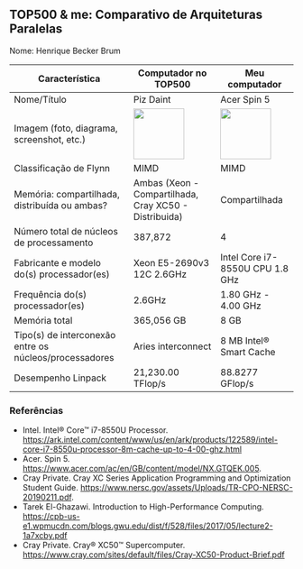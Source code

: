 TOP500 & me: Comparativo de Arquiteturas Paralelas
--------------------------------------------------

Nome: Henrique Becker Brum

| Característica                                            | Computador no TOP500  | Meu computador  |
| --------------------------------------------------------- | --------------------- | --------------- |
| Nome/Título                                               |      Piz Daint        |   Acer Spin 5     |
| Imagem (foto, diagrama, screenshot, etc.)                 |<img src= "https://www.cscs.ch/fileadmin/_processed_/c/3/csm_Piz_Daint_upgrade_26.04.2017_003_ec93735bd1.jpg" width="90"> | <img src="https://www.acronsoft.com.br/wp-content/uploads/2018/08/Spin5_01.jpg" width="90">|
| Classificação de Flynn                                    |         MIMD               |     MIMD            |
| Memória: compartilhada, distribuída ou ambas?             |          Ambas (Xeon - Compartilhada, Cray XC50 - Distribuida)            |     Compartilhada            |
| Número total de núcleos de processamento                  |       387,872           |     4    |
| Fabricante e modelo do(s) processador(es)                 |       Xeon E5-2690v3 12C 2.6GHz                |     Intel Core i7-8550U CPU 1.8 GHz   |
| Frequência do(s) processador(es)                          |          2.6GHz             |     1.80 GHz - 4.00 GHz            |
| Memória total                                             |        365,056 GB         |     8 GB        |
| Tipo(s) de interconexão entre os núcleos/processadores    |        Aries interconnect               |     8 MB Intel® Smart Cache            |
| Desempenho Linpack                                        |      21,230.00 TFlop/s         |    88.8277 GFlop/s             |

### Referências
- Intel. Intel® Core™ i7-8550U Processor. https://ark.intel.com/content/www/us/en/ark/products/122589/intel-core-i7-8550u-processor-8m-cache-up-to-4-00-ghz.html
- Acer. Spin 5. https://www.acer.com/ac/en/GB/content/model/NX.GTQEK.005.
- Cray Private. Cray XC Series Application Programming and Optimization Student Guide. https://www.nersc.gov/assets/Uploads/TR-CPO-NERSC-20190211.pdf.
- Tarek El-Ghazawi.  Introduction to High-Performance Computing. https://cpb-us-e1.wpmucdn.com/blogs.gwu.edu/dist/f/528/files/2017/05/lecture2-1a7xcby.pdf
- Cray Private.  Cray® XC50™ Supercomputer.  https://www.cray.com/sites/default/files/Cray-XC50-Product-Brief.pdf
